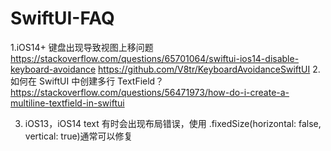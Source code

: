 # SwiftUI-FAQ
1.iOS14+ 键盘出现导致视图上移问题
    https://stackoverflow.com/questions/65701064/swiftui-ios14-disable-keyboard-avoidance
    https://github.com/V8tr/KeyboardAvoidanceSwiftUI
2.如何在 SwiftUI 中创建多行 TextField？
https://stackoverflow.com/questions/56471973/how-do-i-create-a-multiline-textfield-in-swiftui

3. iOS13，iOS14 text 有时会出现布局错误，使用 .fixedSize(horizontal: false, vertical: true)通常可以修复

